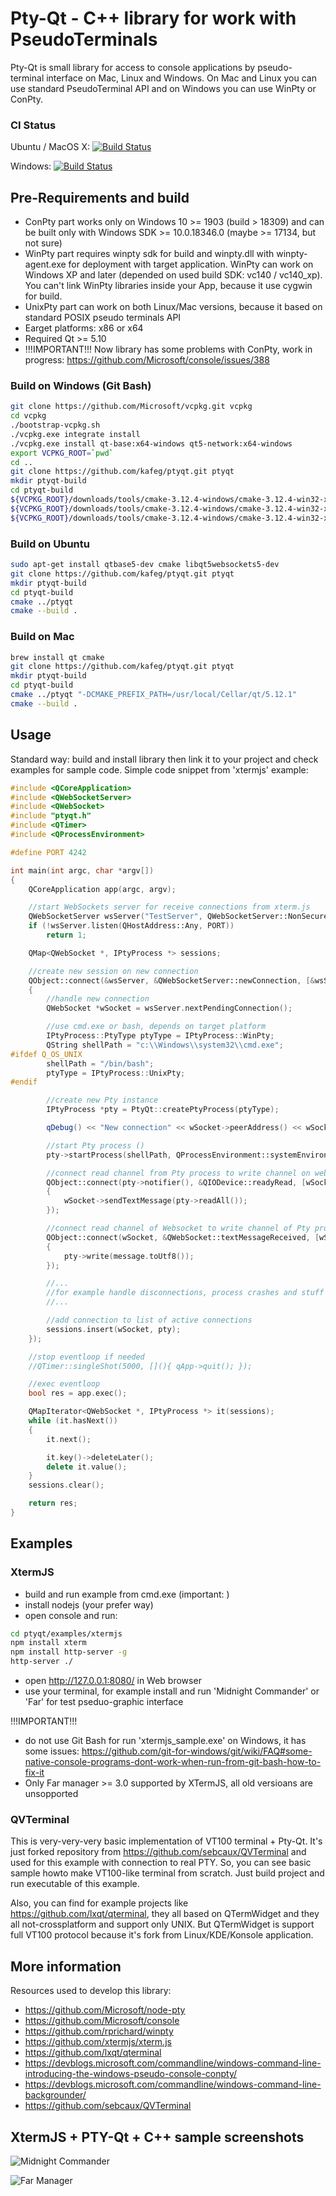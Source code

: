 # Pty-Qt - C++ library for work with PseudoTerminals

Pty-Qt is small library for access to console applications by pseudo-terminal interface on Mac, Linux and Windows. On Mac and Linux you can use standard PseudoTerminal API and on Windows you can use WinPty or ConPty.

### CI Status

Ubuntu / MacOS X: [![Build Status](https://travis-ci.org/kafeg/ptyqt.svg?branch=master)](https://travis-ci.org/kafeg/ptyqt)

Windows: [![Build Status](https://ci.appveyor.com/api/projects/status/github/kafeg/ptyqt?svg=true)](https://ci.appveyor.com/project/kafeg/ptyqt)

## Pre-Requirements and build
  - ConPty part works only on Windows 10 >= 1903 (build > 18309) and can be built only with Windows SDK >= 10.0.18346.0 (maybe >= 17134, but not sure)
  - WinPty part requires winpty sdk for build and winpty.dll with winpty-agent.exe for deployment with target application. WinPty can work on Windows XP and later (depended on used build SDK: vc140 / vc140_xp). You can't link WinPty libraries inside your App, because it use cygwin for build.
  - UnixPty part can work on both Linux/Mac versions, because it based on standard POSIX pseudo terminals API
  - Еarget platforms: x86 or x64
  - Required Qt >= 5.10
  - !!!IMPORTANT!!! Now library has some problems with ConPty, work in progress: https://github.com/Microsoft/console/issues/388

### Build on Windows (Git Bash)
```sh
git clone https://github.com/Microsoft/vcpkg.git vcpkg
cd vcpkg
./bootstrap-vcpkg.sh
./vcpkg.exe integrate install
./vcpkg.exe install qt-base:x64-windows qt5-network:x64-windows
export VCPKG_ROOT=`pwd`
cd ..
git clone https://github.com/kafeg/ptyqt.git ptyqt
mkdir ptyqt-build
cd ptyqt-build
${VCPKG_ROOT}/downloads/tools/cmake-3.12.4-windows/cmake-3.12.4-win32-x86/bin/cmake.exe ../ptyqt "-DCMAKE_TOOLCHAIN_FILE=${VCPKG_ROOT}/scripts/buildsystems/vcpkg.cmake" "-DVCPKG_TARGET_TRIPLET=x64-windows"
${VCPKG_ROOT}/downloads/tools/cmake-3.12.4-windows/cmake-3.12.4-win32-x86/bin/cmake.exe --build . --target winpty
${VCPKG_ROOT}/downloads/tools/cmake-3.12.4-windows/cmake-3.12.4-win32-x86/bin/cmake.exe --build .
```

### Build on Ubuntu
```sh
sudo apt-get install qtbase5-dev cmake libqt5websockets5-dev
git clone https://github.com/kafeg/ptyqt.git ptyqt
mkdir ptyqt-build
cd ptyqt-build
cmake ../ptyqt
cmake --build .
```

### Build on Mac
```sh
brew install qt cmake
git clone https://github.com/kafeg/ptyqt.git ptyqt
mkdir ptyqt-build
cd ptyqt-build
cmake ../ptyqt "-DCMAKE_PREFIX_PATH=/usr/local/Cellar/qt/5.12.1"
cmake --build .
```

## Usage
Standard way: build and install library then link it to your project and check examples for sample code. Simple code snippet from 'xtermjs' example:
```cpp
#include <QCoreApplication>
#include <QWebSocketServer>
#include <QWebSocket>
#include "ptyqt.h"
#include <QTimer>
#include <QProcessEnvironment>

#define PORT 4242

int main(int argc, char *argv[])
{
    QCoreApplication app(argc, argv);

    //start WebSockets server for receive connections from xterm.js
    QWebSocketServer wsServer("TestServer", QWebSocketServer::NonSecureMode);
    if (!wsServer.listen(QHostAddress::Any, PORT))
        return 1;

    QMap<QWebSocket *, IPtyProcess *> sessions;

    //create new session on new connection
    QObject::connect(&wsServer, &QWebSocketServer::newConnection, [&wsServer, &sessions]()
    {
        //handle new connection
        QWebSocket *wSocket = wsServer.nextPendingConnection();

        //use cmd.exe or bash, depends on target platform
        IPtyProcess::PtyType ptyType = IPtyProcess::WinPty;
        QString shellPath = "c:\\Windows\\system32\\cmd.exe";
#ifdef Q_OS_UNIX
        shellPath = "/bin/bash";
        ptyType = IPtyProcess::UnixPty;
#endif

        //create new Pty instance
        IPtyProcess *pty = PtyQt::createPtyProcess(ptyType);

        qDebug() << "New connection" << wSocket->peerAddress() << wSocket->peerPort() << pty->pid();

        //start Pty process ()
        pty->startProcess(shellPath, QProcessEnvironment::systemEnvironment().toStringList(), 80, 24);

        //connect read channel from Pty process to write channel on websocket
        QObject::connect(pty->notifier(), &QIODevice::readyRead, [wSocket, pty]()
        {
            wSocket->sendTextMessage(pty->readAll());
        });

        //connect read channel of Websocket to write channel of Pty process
        QObject::connect(wSocket, &QWebSocket::textMessageReceived, [wSocket, pty](const QString &message)
        {
            pty->write(message.toUtf8());
        });

        //...
        //for example handle disconnections, process crashes and stuff like that...
        //...

        //add connection to list of active connections
        sessions.insert(wSocket, pty);
    });

    //stop eventloop if needed
    //QTimer::singleShot(5000, [](){ qApp->quit(); });

    //exec eventloop
    bool res = app.exec();

    QMapIterator<QWebSocket *, IPtyProcess *> it(sessions);
    while (it.hasNext())
    {
        it.next();

        it.key()->deleteLater();
        delete it.value();
    }
    sessions.clear();

    return res;
}
```

## Examples
### XtermJS
- build and run example from cmd.exe (important: )
- install nodejs (your prefer way)
- open console and run:
```sh
cd ptyqt/examples/xtermjs
npm install xterm
npm install http-server -g
http-server ./
```
- open http://127.0.0.1:8080/ in Web browser
- use your terminal, for example install and run 'Midnight Commander' or 'Far' for test pseduo-graphic interface

!!!IMPORTANT!!!
- do not use Git Bash for run 'xtermjs_sample.exe' on Windows, it has some issues: https://github.com/git-for-windows/git/wiki/FAQ#some-native-console-programs-dont-work-when-run-from-git-bash-how-to-fix-it
- Only Far manager >= 3.0 supported by XTermJS, all old versioans are unsopported

### QVTerminal
This is very-very-very basic implementation of VT100 terminal + Pty-Qt.
It's just forked repository from https://github.com/sebcaux/QVTerminal and used for this example with connection to real PTY.
So, you can see basic sample howto make VT100-like terminal from scratch.
Just build project and run executable of this example.

Also, you can find for example projects like https://github.com/lxqt/qterminal, they all based on QTermWidget and they all not-crossplatform and support only UNIX. But QTermWidget is support full VT100 protocol because it's fork from Linux/KDE/Konsole application.

## More information
Resources used to develop this library:
  - https://github.com/Microsoft/node-pty
  - https://github.com/Microsoft/console
  - https://github.com/rprichard/winpty
  - https://github.com/xtermjs/xterm.js
  - https://github.com/lxqt/qterminal
  - https://devblogs.microsoft.com/commandline/windows-command-line-introducing-the-windows-pseudo-console-conpty/
  - https://devblogs.microsoft.com/commandline/windows-command-line-backgrounder/
  - https://github.com/sebcaux/QVTerminal

## XtermJS + PTY-Qt + C++ sample screenshots

![Midnight Commander](https://github.com/kafeg/ptyqt/raw/master/examples/xtermjs/screens/midnight_commander_bash_unix.png)

![Far Manager](https://github.com/kafeg/ptyqt/raw/master/examples/xtermjs/screens/far_manager_cmd_windows.png)
